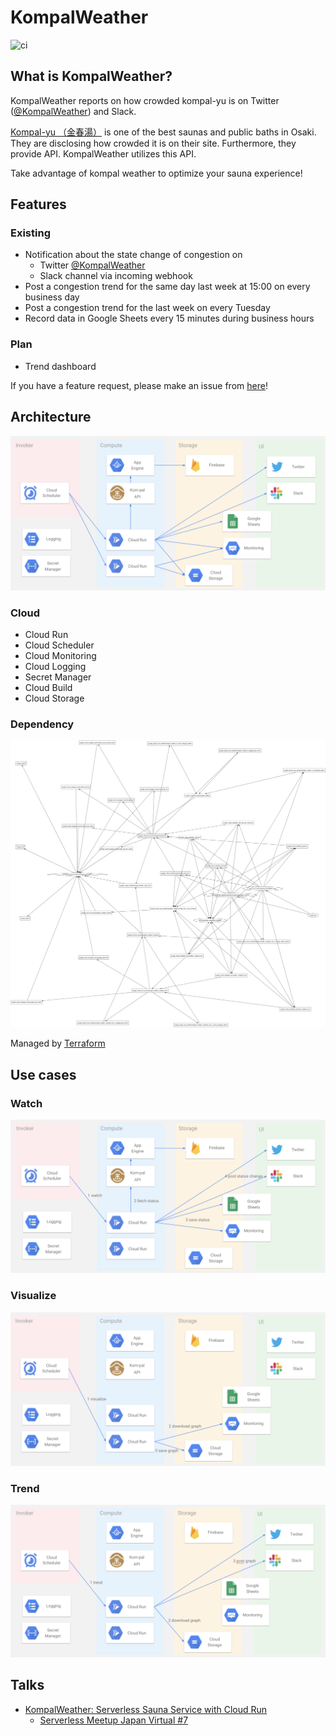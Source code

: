 # KompalWeather

![ci](https://github.com/toshi0607/KompalWeather/workflows/ci/badge.svg)

## What is KompalWeather?

KompalWeather reports on how crowded kompal-yu is on Twitter ([@KompalWeather](https://twitter.com/KompalWeather)) and Slack. 

[Kompal-yu （金春湯）](https://kom-pal.com/) is one of the best saunas and public baths in Osaki. They are disclosing how crowded it is on their site. Furthermore, they provide API. KompalWeather utilizes this API.

Take advantage of kompal weather to optimize your sauna experience!

## Features

### Existing

* Notification about the state change of congestion on
  * Twitter [@KompalWeather](https://twitter.com/KompalWeather)
  * Slack channel via incoming webhook
* Post a congestion trend for the same day last week at 15:00 on every business day
* Post a congestion trend for the last week on every Tuesday
* Record data in Google Sheets every 15 minutes during business hours

### Plan

* Trend dashboard

If you have a feature request, please make an issue from [here](https://github.com/toshi0607/KompalWeather/issues/new)!

## Architecture

![image dependency](./docs/images/architecture.png)

### Cloud

* Cloud Run
* Cloud Scheduler
* Cloud Monitoring
* Cloud Logging
* Secret Manager
* Cloud Build
* Cloud Storage

### Dependency

![image dependency](./terraform/development/kompal-graph.png)

Managed by [Terraform](https://github.com/toshi0607/KompalWeather/tree/master/terraform/development)

## Use cases

### Watch

![image dependency](./docs/images/watch.png)

### Visualize

![image dependency](./docs/images/visualize.png)

### Trend

![image dependency](./docs/images/trend.png)

## Talks

* [KompalWeather: Serverless Sauna Service with Cloud Run](https://speakerdeck.com/toshi0607/kompalweather-serverless-sauna-service-with-cloud-run)
  * [Serverless Meetup Japan Virtual #7](https://serverless.connpass.com/event/188880/)

